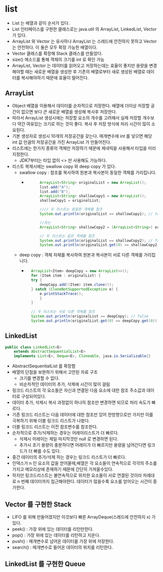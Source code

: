 # list 
- List 는 배열과 같이 순서가 있다.
- List 인터페이스를 구현한 클래스로는 java.util 의 ArrayList, LinkedList, Vector 가 있다.
- ArrayList 와 Vector 는 유사하나 ArrayList 는 스레드에 안전하지 못하고 Vector 는 안전하다. 이 둘은 모두 확장 가능한 배열이다.
- Vector 클래스를 확장해 Stack 클래스를 만들었다.
- size() 메소드를 통해 객체의 크기를 int 로 확인 가능
- ArrayList, Vector 는 데이터를 읽어오고 저장하는데는 효율이 좋지만 용량을 변경해야할 때는 새로운 배열을 생성한 후 기존의 배열로부터 새로 생성된 배열로 데이터를 복사해야하기 때문에 효율이 떨어진다.

## ArrayList
- Object 배열을 이용해서 데이터를 순차적으로 저장한다. 배열에 더이상 저장할 공간이 없으면 보다 큰 새로운 배열을 생성해 복사후 저장한다.
- 따라서 ArrayList 생성시에는 저장할 요소의 개수를 고려해서 실제 저장할 개수보다 약간 여유있는 크기로 하는 것이 좋다. 복사 후 저장 방식에 처리 시간이 많이 소요된다.
- 기본 생성자로 생성시 10개의 저장공간을 갖는다. 매개변수에 int 를 넣으면 해당 int 값 만큼의 저장공간을 가진 ArrayList 가 만들어진다.
- 리스트에는 한가지 종류의 객체만 저장하기 때문에 제네릭을 사용해서 타입을 미리 지정한다.
  - JDK7부터는 타입 없이 <> 만 사용해도 가능하다.
- 리스트 복제시에는 swallow copy 와 deep copy 가 있다.
  - swallow copy : 참조를 복사하여 원본과 복사본이 동일한 객체를 가리킵니다.
    - ```java
            ArrayList<String> originalList = new ArrayList();
            list.add("A");
            list.add("B");
            ArrayList<String> shallowCopy1 = new ArrayList();
            shallowCopy1 = originalList;
      
            //// 두 리스트는 동일한 객체를 참조
            System.out.println(originalList == shallowCopy1); // true
      
            //또는
            ArrayList<String> shallowCopy2 = (ArrayList<String>) originalList.clone();
      
            // 두 리스트는 같은 객체를 참조
            System.out.println(originalList == shallowCopy2); // false
            System.out.println(originalList.get(0) == shallowCopy2.get(0)); // true
      ```
  - deep copy : 객체 자체를 복사하여 원본과 복사본이 서로 다른 객체를 가리킵니다.
    - ```java
        ArrayList<Item> deepCopy = new ArrayList<>();
        for (Item item : originalList) {
        try {
            deepCopy.add((Item) item.clone());
        } catch (CloneNotSupportedException e) {
            e.printStackTrace();
            }
        }
        
        // 두 리스트는 서로 다른 객체를 참조
        System.out.println(originalList == deepCopy); // false
        System.out.println(originalList.get(0) == deepCopy.get(0)); // false
      ```

## LinkedList
```java
public class LinkedList<E>
    extends AbstractSequentialList<E>
    implements List<E>, Deque<E>, Cloneable, java.io.Serializable{}
```
- AbstractSequentialList 를 확장함
- 배열의 단점을 보완하기 위해서 고안된 자료 구조
  - 크기를 변경할 수 없다.
  - 비순차적인 데이터의 추가, 삭제에 시간이 많이 걸림
- 링크드 리스트의 각 요소들은 자신과 연결된 다음 요소에 대한 참조 주소값과 데이터로 구성되어있다.
- 데이터 추가, 삭제시 복사 과정없이 하나의 참조만 변경하면 되므로 처리 속도가 빠르다.
- 기존 링크드 리스트는 다음 데이터에 대한 참조만 있어 한방향으로만 가지만 이를 극복하기 위해 더블 링크드 리스트가 나왔다.
- 더블 링크드 리스트는 이전 참조변수를 참조한다.
- 순차적으로 추가/삭제하는 경우는 어레이리스트가 더 빠르다. 
  - 삭제시 어레이는 제일 마지막것만 null 로 변경하면 된다.
  - 추가시 초기 용량이 충분하다면 어레이가 더 빠르지만 용량을 넘어간다면 링크드가 더 빠를 수도 있다.
- 중간 데이터의 추가/삭제 하는 경우는 링크드 리스트가 더 빠르다.
- 인덱스가 n 인 요소의 값을 얻어올때,배열은 각 요소들이 연속적으로 각각의 주소를 가지고 메모리상에 존재하기 때문에 간단히 가져올수있다.
- 하지만 링크드리스트는 불연속적으로 위치한 요소들이 서로 연결된 것이라 차례대로 n 번째 데이터까지 접근해야한다. 데이터가 많을수록 요소를 얻어오는 시간이 증가한다.

## Vector 를 구현한 Stack
- LIFO 를 위해 만들어졌지만 이것보다 빠른 ArrayDeque(스레드에 안전하지 x) 가 있다.
- peek() : 가장 위에 있는 데이터를 리턴만한다.
- pop() : 가장 위에 있는 데이터를 리턴하고 지운다.
- push() : 매개변수로 넘어온 데이터를 가장 위에 저장한다.
- search() : 매개변수로 들어온 데이터의 위치를 리턴한다.


## LinkedList 를 구현한 Queue

